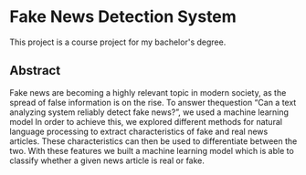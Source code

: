 # Fake News Detection System
This project is a course project for my bachelor's degree.

## Abstract
Fake news are becoming a highly relevant topic in modern society,
as the spread of false information is on the rise.
To answer thequestion “Can a text analyzing system reliably detect fake news?”,
we used a machine learning model In order to achieve this, we explored different methods for natural language processing to extract
characteristics of fake and real news articles. These characteristics
can then be used to differentiate between the two. With these features we built a machine learning model which is able to classify
whether a given news article is real or fake.
